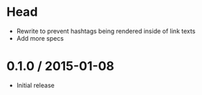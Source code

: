 # Head

* Rewrite to prevent hashtags being rendered inside of link texts
* Add more specs

# 0.1.0 / 2015-01-08

* Initial release
